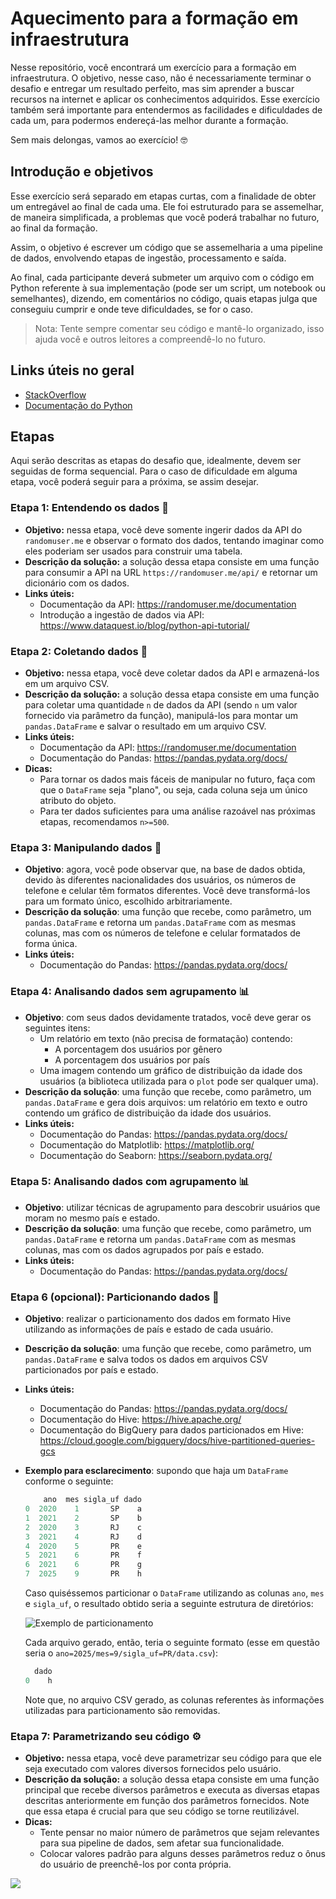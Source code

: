 # Aquecimento para a formação em infraestrutura

Nesse repositório, você encontrará um exercício para a formação em infraestrutura. O objetivo, nesse caso, não é necessariamente terminar o desafio e entregar um resultado perfeito, mas sim aprender a buscar recursos na internet e aplicar os conhecimentos adquiridos. Esse exercício também será importante para entendermos as facilidades e dificuldades de cada um, para podermos endereçá-las melhor durante a formação.

Sem mais delongas, vamos ao exercício! 🤓

## Introdução e objetivos

Esse exercício será separado em etapas curtas, com a finalidade de obter um entregável ao final de cada uma. Ele foi estruturado para se assemelhar, de maneira simplificada, a problemas que você poderá trabalhar no futuro, ao final da formação.

Assim, o objetivo é escrever um código que se assemelharia a uma pipeline de dados, envolvendo etapas de ingestão, processamento e saída.

Ao final, cada participante deverá submeter um arquivo com o código em Python referente à sua implementação (pode ser um script, um notebook ou semelhantes), dizendo, em comentários no código, quais etapas julga que conseguiu cumprir e onde teve dificuldades, se for o caso.

> Nota: Tente sempre comentar seu código e mantê-lo organizado, isso ajuda você e outros leitores a compreendê-lo no futuro.

## Links úteis no geral

- [StackOverflow](https://stackoverflow.com/)
- [Documentação do Python](https://docs.python.org/3/)

## Etapas

Aqui serão descritas as etapas do desafio que, idealmente, devem ser seguidas de forma sequencial. Para o caso de dificuldade em alguma etapa, você poderá seguir para a próxima, se assim desejar.

### Etapa 1: Entendendo os dados 🎲

- **Objetivo:** nessa etapa, você deve somente ingerir dados da API do `randomuser.me` e observar o formato dos dados, tentando imaginar como eles poderiam ser usados para construir uma tabela.
- **Descrição da solução:** a solução dessa etapa consiste em uma função para consumir a API na URL `https://randomuser.me/api/` e retornar um dicionário com os dados.
- **Links úteis:**
  - Documentação da API: https://randomuser.me/documentation
  - Introdução a ingestão de dados via API: https://www.dataquest.io/blog/python-api-tutorial/

### Etapa 2: Coletando dados 💾

- **Objetivo:** nessa etapa, você deve coletar dados da API e armazená-los em um arquivo CSV.
- **Descrição da solução:** a solução dessa etapa consiste em uma função para coletar uma quantidade `n` de dados da API (sendo `n` um valor fornecido via parâmetro da função), manipulá-los para montar um `pandas.DataFrame` e salvar o resultado em um arquivo CSV.
- **Links úteis:**
  - Documentação da API: https://randomuser.me/documentation
  - Documentação do Pandas: https://pandas.pydata.org/docs/
- **Dicas:**
  - Para tornar os dados mais fáceis de manipular no futuro, faça com que o `DataFrame` seja "plano", ou seja, cada coluna seja um único atributo do objeto.
  - Para ter dados suficientes para uma análise razoável nas próximas etapas, recomendamos `n>=500`.

### Etapa 3: Manipulando dados 📝

- **Objetivo**: agora, você pode observar que, na base de dados obtida, devido às diferentes nacionalidades dos usuários, os números de telefone e celular têm formatos diferentes. Você deve transformá-los para um formato único, escolhido arbitrariamente.
- **Descrição da solução**: uma função que recebe, como parâmetro, um `pandas.DataFrame` e retorna um `pandas.DataFrame` com as mesmas colunas, mas com os números de telefone e celular formatados de forma única.
- **Links úteis:**
  - Documentação do Pandas: https://pandas.pydata.org/docs/

### Etapa 4: Analisando dados sem agrupamento 📊

- **Objetivo**: com seus dados devidamente tratados, você deve gerar os seguintes itens:
  - Um relatório em texto (não precisa de formatação) contendo:
    - A porcentagem dos usuários por gênero
    - A porcentagem dos usuários por país
  - Uma imagem contendo um gráfico de distribuição da idade dos usuários (a biblioteca utilizada para o `plot` pode ser qualquer uma).
- **Descrição da solução**: uma função que recebe, como parâmetro, um `pandas.DataFrame` e gera dois arquivos: um relatório em texto e outro contendo um gráfico de distribuição da idade dos usuários.
- **Links úteis:**
  - Documentação do Pandas: https://pandas.pydata.org/docs/
  - Documentação do Matplotlib: https://matplotlib.org/
  - Documentação do Seaborn: https://seaborn.pydata.org/

### Etapa 5: Analisando dados com agrupamento 📊

- **Objetivo**: utilizar técnicas de agrupamento para descobrir usuários que moram no mesmo país e estado.
- **Descrição da solução**: uma função que recebe, como parâmetro, um `pandas.DataFrame` e retorna um `pandas.DataFrame` com as mesmas colunas, mas com os dados agrupados por país e estado.
- **Links úteis:**
  - Documentação do Pandas: https://pandas.pydata.org/docs/

### Etapa 6 (opcional): Particionando dados 🎼

- **Objetivo**: realizar o particionamento dos dados em formato Hive utilizando as informações de país e estado de cada usuário.
- **Descrição da solução**: uma função que recebe, como parâmetro, um `pandas.DataFrame` e salva todos os dados em arquivos CSV particionados por país e estado.
- **Links úteis:**
  - Documentação do Pandas: https://pandas.pydata.org/docs/
  - Documentação do Hive: https://hive.apache.org/
  - Documentação do BigQuery para dados particionados em Hive: https://cloud.google.com/bigquery/docs/hive-partitioned-queries-gcs
- **Exemplo para esclarecimento**: supondo que haja um `DataFrame` conforme o seguinte:

  ```python
      ano  mes sigla_uf dado
  0  2020    1       SP    a
  1  2021    2       SP    b
  2  2020    3       RJ    c
  3  2021    4       RJ    d
  4  2020    5       PR    e
  5  2021    6       PR    f
  6  2021    6       PR    g
  7  2025    9       PR    h
  ```

  Caso quiséssemos particionar o `DataFrame` utilizando as colunas `ano`, `mes` e `sigla_uf`, o resultado obtido seria a seguinte estrutura de diretórios:

  ![Exemplo de particionamento](./img/exemplo-particao.png)

  Cada arquivo gerado, então, teria o seguinte formato (esse em questão seria o `ano=2025/mes=9/sigla_uf=PR/data.csv`):

  ```python
    dado
  0    h
  ```

  Note que, no arquivo CSV gerado, as colunas referentes às informações utilizadas para particionamento são removidas.

### Etapa 7: Parametrizando seu código ⚙️

- **Objetivo:** nessa etapa, você deve parametrizar seu código para que ele seja executado com valores diversos fornecidos pelo usuário.
- **Descrição da solução:** a solução dessa etapa consiste em uma função principal que recebe diversos parâmetros e executa as diversas etapas descritas anteriormente em função dos parâmetros fornecidos. Note que essa etapa é crucial para que seu código se torne reutilizável.
- **Dicas:**
  - Tente pensar no maior número de parâmetros que sejam relevantes para sua pipeline de dados, sem afetar sua funcionalidade.
  - Colocar valores padrão para alguns desses parâmetros reduz o ônus do usuário de preenchê-los por conta própria.


![](https://svs.rio.br/epirio/img/CIE_RODAPE.svg)